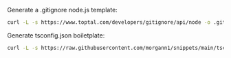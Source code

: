 Generate a .gitignore node.js template:

```bash
curl -L -s https://www.toptal.com/developers/gitignore/api/node -o .gitignore
```

Generate tsconfig.json boiletplate:

```bash
curl -L -s https://raw.githubusercontent.com/morgann1/snippets/main/tsconfig.json -o tsconfig.json
```
